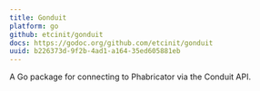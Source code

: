 ```yaml
---
title: Gonduit
platform: go
github: etcinit/gonduit
docs: https://godoc.org/github.com/etcinit/gonduit
uuid: b226373d-9f2b-4ad1-a164-35ed605881eb
---
```


A Go package for connecting to Phabricator via the Conduit API.

<!--more-->
